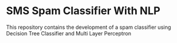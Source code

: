 # SMS Spam Classifier With NLP

This repository contains the development of a spam classifier using Decision Tree Classifier and Multi Layer Perceptron